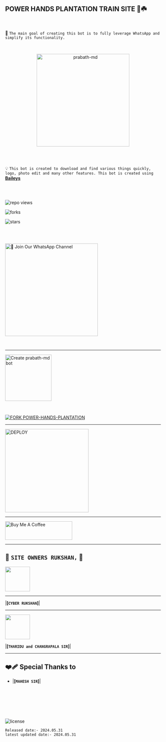 <br>

## POWER HANDS PLANTATION TRAIN SITE 🌿☘️

<br>

🔮 `The main goal of creating this bot is to fully leverage WhatsApp and simplify its functionality.`

<br>
 
  <p align="center">  
  <a href="https://i.postimg.cc/VL38KdQR/FB-IMG-1717131900370.jpg">
    <img alt="prabath-md" height="300" src="https://i.postimg.cc/VL38KdQR/FB-IMG-1717131900370.jpg">
    
  
  </a>
</p>  


<br>
<br>

💡 `This bot is created to download and find various things quickly, logo, photo edit and many other features. This bot is created using` **[Baileys](https://github.com/WhiskeySockets/Baileys)**

<br>
<br>
  

![repo views](https://hits.seeyoufarm.com/api/count/incr/badge.svg?url=https%3A%2F%2Fgithub.com%2FprabathLK%2FPRABATH-MD&count_bg=%2379C83D&title_bg=%23555555&icon=gitpod.svg&icon_color=%23E7E7E7&title=Views&edge_flat=false)

![forks](https://img.shields.io/github/forks/prabathLK/POWER-HANDS-PLANTATION?label=Forks&style=social)

![stars](https://img.shields.io/github/stars/power-hands-plantation/POWER-HANDS-PLANTATION?style=social)




<br>
<br>

<a href="https://whatsapp.com/channel/0029Va5dJKyJpe8oqDXUjI3x"><img src="https://img.shields.io/badge/%F0%9F%8E%89%20Join%20Our%20WhatsApp%20Channel-black" alt="📎 Join Our WhatsApp Channel" width="300"></a>

<br>

---

<a href="https://www.prabath-md-official-web.com/"><img src="https://img.shields.io/badge/DEPLOY-greeen" alt="Create prabath-md bot" width="150"></a>

<br>

[![FORK POWER-HANDS-PLANTATION](https://img.shields.io/badge/FORK%20-PRABATH%20MD-white)](https://github.com/POWER-HANDS-PLANTATION/POWER-HANDS-PLANTATION/fork)

 ---
 
<a href="https://power-hands-plantation-terms-and-rules.vercel.app/"><img src="https://img.shields.io/badge/Read%20Our%20Terms%20and%20Conditions-red" alt="DEPLOY" width="270"></a>

---

<a href="https://www.buymeacoffee.com/cyberrukshan" target="_blank"><img src="https://cdn.buymeacoffee.com/buttons/v2/default-yellow.png" alt="Buy Me A Coffee" style="height: 60px !important;width: 217px !important;" ></a>

---

## 👑 **`SITE OWNERS RUKSHAN,`** 👑


   <a href="https://github.com/POWER-HANDS-PLANTATION/POWER-HANDS-PLANTATION"><img src="https://avatars.githubusercontent.com/u/106251140?v=4" width=80 height=80></a>   

---

|**[`CYBER RUKSHAN`]**|

---

<a href="https://github.com/POWER-HANDS-PLANTATION/POWER-HANDS-PLANTATION"><img src="https://i.postimg.cc/15gw2dFc/Screenshot-20240531-120909.png" width=80 height=80></a> 

|**[`THARIDU and CHANGRAPALA SIR`]**|

---

## ❤️‍🩹 Special Thanks to
* |**[`MAHESH SIR`]**|

<br>
<br>
<br>
<br>
<br>


![license](https://img.shields.io/github/license/prabathLK/PRABATH-MD?color=green&label=License&style=plastic)



`Released date:- 2024.05.31`
<br>
`latest updated date:- 2024.05.31`
